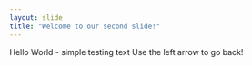 ```yaml
---
layout: slide
title: "Welcome to our second slide!"
---
```

Hello World - simple testing text
Use the left arrow to go back!
